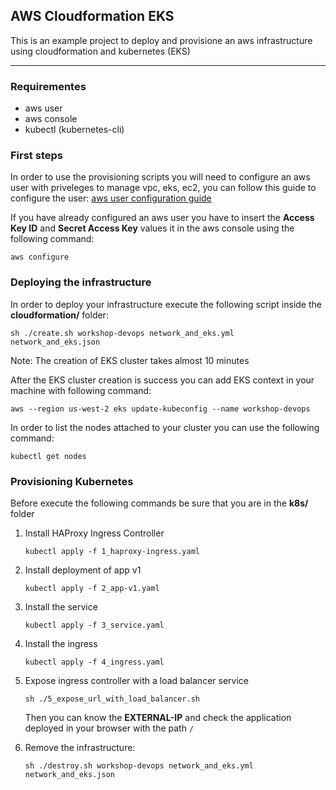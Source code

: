 ## AWS Cloudformation EKS

This is an example project to deploy and provisione an aws infrastructure using cloudformation and kubernetes (EKS)

---

### Requirementes

- aws user
- aws console
- kubectl (kubernetes-cli)

### First steps

In order to use the provisioning scripts you will need to configure an aws user with priveleges to manage vpc, eks, ec2, you can follow this guide to configure the user: [aws user configuration guide](https://github.com/herrera-luis/aws-cloudformation-eks/tree/main/images/aws-user)

If you have already configured an aws user you have to insert the **Access Key ID** and **Secret Access Key** values it in the aws console using the following command:

`aws configure`

### Deploying the infrastructure

In order to deploy your infrastructure execute the following script inside the **cloudformation/** folder:

    sh ./create.sh workshop-devops network_and_eks.yml network_and_eks.json

Note: The creation of EKS cluster takes almost 10 minutes

After the EKS cluster creation is success you can add EKS context in your machine with following command:

    aws --region us-west-2 eks update-kubeconfig --name workshop-devops

In order to list the nodes attached to your cluster you can use the following command:

    kubectl get nodes

### Provisioning Kubernetes

Before execute the following commands be sure that you are in the **k8s/** folder

1. Install HAProxy Ingress Controller

   `kubectl apply -f 1_haproxy-ingress.yaml`

2. Install deployment of app v1

   `kubectl apply -f 2_app-v1.yaml`

3. Install the service

   `kubectl apply -f 3_service.yaml`

4. Install the ingress

   `kubectl apply -f 4_ingress.yaml`

5. Expose ingress controller with a load balancer service

   `sh ./5_expose_url_with_load_balancer.sh`

   Then you can know the **EXTERNAL-IP** and check the application deployed in your browser with the path `/`

6. Remove the infrastructure:

   `sh ./destroy.sh workshop-devops network_and_eks.yml network_and_eks.json`
